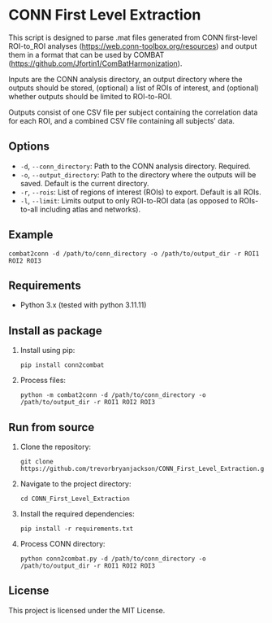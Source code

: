 # CONN First Level Extraction

This script is designed to parse .mat files generated from CONN first-level ROI-to_ROI analyses (https://web.conn-toolbox.org/resources) 
and output them in a format that can be used by COMBAT (https://github.com/Jfortin1/ComBatHarmonization). 

Inputs are the CONN analysis directory, an output directory where the outputs should be stored, (optional) a list of ROIs of interest, and (optional) whether outputs should be limited to ROI-to-ROI. 

Outputs consist of one CSV file per subject containing the correlation data for each ROI, and a combined CSV file containing all subjects' data.

## Options

- `-d`, `--conn_directory`: Path to the CONN analysis directory. Required.
- `-o`, `--output_directory`: Path to the directory where the outputs will be saved. Default is the current directory.
- `-r`, `--rois`: List of regions of interest (ROIs) to export. Default is all ROIs.
- `-l`, `--limit`: Limits output to only ROI-to-ROI data (as opposed to ROIs-to-all including atlas and networks).

## Example

```
combat2conn -d /path/to/conn_directory -o /path/to/output_dir -r ROI1 ROI2 ROI3
```

## Requirements

- Python 3.x (tested with python 3.11.11)

## Install as package

1. Install using pip:
    ```
    pip install conn2combat
    ```
2. Process files:
    ```
    python -m combat2conn -d /path/to/conn_directory -o /path/to/output_dir -r ROI1 ROI2 ROI3
    ```

## Run from source 

1. Clone the repository:
    ```
    git clone https://github.com/trevorbryanjackson/CONN_First_Level_Extraction.git
    ```
2. Navigate to the project directory:
    ```
    cd CONN_First_Level_Extraction
    ```
3. Install the required dependencies:
    ```
    pip install -r requirements.txt
    ```
4. Process CONN directory:
    ```
    python conn2combat.py -d /path/to/conn_directory -o /path/to/output_dir -r ROI1 ROI2 ROI3
    ```

## License

This project is licensed under the MIT License.
